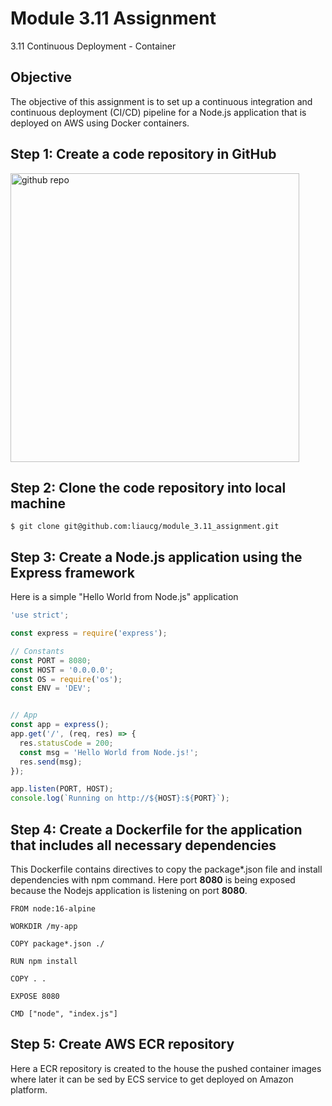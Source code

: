 # Module 3.11 Assignment
3.11 Continuous Deployment - Container

## Objective
The objective of this assignment is to set up a continuous integration and continuous deployment (CI/CD) pipeline for a Node.js application that is deployed on AWS using Docker containers.

## Step 1: Create a code repository in GitHub
<img width="462" alt="github repo" src="https://github.com/liaucg/module_3.11_assignment/assets/22501900/02e85296-eba4-4a42-a75a-e60a02a43755">

## Step 2: Clone the code repository into local machine
```
$ git clone git@github.com:liaucg/module_3.11_assignment.git
```
## Step 3: Create a Node.js application using the Express framework
Here is a simple "Hello World from Node.js" application
```js
'use strict';

const express = require('express');

// Constants
const PORT = 8080;
const HOST = '0.0.0.0';
const OS = require('os');
const ENV = 'DEV';


// App
const app = express();
app.get('/', (req, res) => {
  res.statusCode = 200;
  const msg = 'Hello World from Node.js!';
  res.send(msg);
});

app.listen(PORT, HOST);
console.log(`Running on http://${HOST}:${PORT}`);
```
## Step 4: Create a Dockerfile for the application that includes all necessary dependencies
This Dockerfile contains directives to copy the package*.json file and install dependencies with npm command. Here port **8080** is being exposed because the Nodejs application is listening on port **8080**.
```docker
FROM node:16-alpine

WORKDIR /my-app

COPY package*.json ./

RUN npm install

COPY . .

EXPOSE 8080

CMD ["node", "index.js"]
```
## Step 5: Create AWS ECR repository
Here a ECR repository is created to the house the pushed container images where later it can be sed by ECS service to get deployed on Amazon platform.